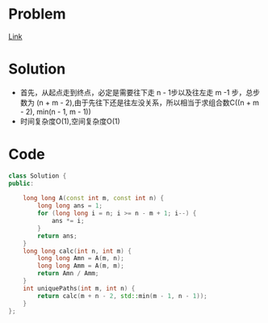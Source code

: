 # Problem
[Link](https://leetcode-cn.com/problems/unique-paths/)

# Solution
* 首先，从起点走到终点，必定是需要往下走 n - 1步以及往左走 m -1 步，总步数为 (n + m - 2),由于先往下还是往左没关系，所以相当于求组合数C((n + m - 2), min(n - 1, m - 1))
* 时间复杂度O(1),空间复杂度O(1)

# Code
```cpp
class Solution {
public:
  
    long long A(const int m, const int n) {
        long long ans = 1;
        for (long long i = n; i >= n - m + 1; i--) {
            ans *= i;
        }
        return ans;
    }
    long long calc(int n, int m) {
        long long Amn = A(m, n);
        long long Amm = A(m, m);
        return Amn / Amm;
    }
    int uniquePaths(int m, int n) {
        return calc(m + n - 2, std::min(m - 1, n - 1));
    }
};
```